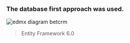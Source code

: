 ### The database first approach was used.


![edmx diagram betcrm](https://user-images.githubusercontent.com/24522089/26931455-a6319366-4c71-11e7-8bdc-31015e6a9911.PNG)

>Entity Framework 6.0
